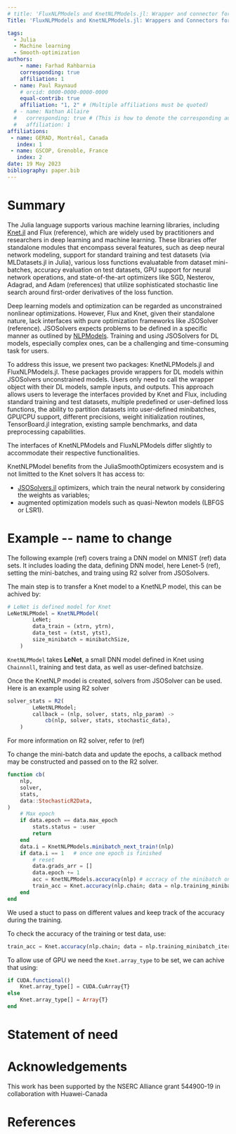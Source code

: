 ```yaml
---
# title: 'FluxNLPModels and KnetNLPModels.jl: Wrapper and connector for deep learning models into JSOSolvers.jl'
Title: 'FluxNLPModels and KnetNLPModels.jl: Wrappers and Connectors for Deep Learning Models in JSOSolvers.jl'

tags:
  - Julia
  - Machine learning
  - Smooth-optimization
authors:
    - name: Farhad Rahbarnia
    corresponding: true
    affiliation: 1
  - name: Paul Raynaud
    # orcid: 0000-0000-0000-0000
    equal-contrib: true
    affiliation: "1, 2" # (Multiple affiliations must be quoted)
  # - name: Nathan Allaire
  #   corresponding: true # (This is how to denote the corresponding author)
  #   affiliation: 1
affiliations:
 - name: GERAD, Montréal, Canada
   index: 1
 - name: GSCOP, Grenoble, France
   index: 2
date: 19 May 2023
bibliography: paper.bib
---
```


# Summary
<!-- Edit one 
Julia language supports many machine learning and more specifically deep learning (DL) libraries. Knet [Knet.jl](https://github.com/denizyuret/Knet.jl)  and Flux (ref) are among the top libraries that are used by practicitonrs of D and machine learning researchers. These packages generally designed to be a standalone modules which includes:
- deep neural networks modelling;
- support standard training and test datasets (from MLDatasets.jl in Julia);
- several loss-functions, which may be evaluated from a mini-batch of a dataset;
- evaluate the accuracy of a neural network from a test dataset;
- GPU support of any operation performed by a neural network;
- state-of-the-art optimizers: SGD, Nesterov, Adagrad, Adam (refs), which are sophisticate stochastic line-search around first order derivatives of the loss-function.

DL models and optimization can be seen as an unconstrained non-inear optimizations. However, usually Flux and Knet due to their standalone nature lack interfaces with pure optimization frameworks such as JSOSolver (ref). JSOSolvers expects the problem to be defined in a specific way as defined by [NLPModels](https://github.com/JuliaSmoothOptimizers/NLPModels.jl.). Turining DL models (espically the more complecated one) is a difficualt  and time consuming task for a users. 

We introdue two packages: KnetNLPModels.jl and FluxNLPModels.jl which provide a wrapper for DL models for JSOSolvers unconstrained models. The user only need to call the wrapper object with their Dl models and sample inputs and outputs. It allows user to take advantage of the Knet's and Flux's interfaces, such as:
- standard training and test datasets
- several lost functions or user-defined
- ability to divide datasets into user-defined-size minibatches
- support GPU/CPU interface
- different percisions
- initilization routins for weights
- TensorBoard.jl
- exisiting sample benchmarks 
- data preprosessing


The interfaces for KnetNLPModels and FluxNLPModels differe slightly due to different functionallities they would have.   -->


<!-- Edit 2 -->

The Julia language supports various machine learning libraries, including [Knet.jl](https://github.com/denizyuret/Knet.jl) and Flux (reference), which are widely used by practitioners and researchers in deep learning and machine learning. These libraries offer standalone modules that encompass several features, such as deep neural network modeling, support for standard training and test datasets (via MLDatasets.jl in Julia), various loss functions evaluatable from dataset mini-batches, accuracy evaluation on test datasets, GPU support for neural network operations, and state-of-the-art optimizers like SGD, Nesterov, Adagrad, and Adam (references) that utilize sophisticated stochastic line search around first-order derivatives of the loss function.

Deep learning models and optimization can be regarded as unconstrained nonlinear optimizations. However, Flux and Knet, given their standalone nature, lack interfaces with pure optimization frameworks like JSOSolver (reference). JSOSolvers expects problems to be defined in a specific manner as outlined by [NLPModels](https://github.com/JuliaSmoothOptimizers/NLPModels.jl). Training and using JSOSolvers for DL models, especially complex ones, can be a challenging and time-consuming task for users.

To address this issue, we present two packages: KnetNLPModels.jl and FluxNLPModels.jl. These packages provide wrappers for DL models within JSOSolvers unconstrained models. Users only need to call the wrapper object with their DL models, sample inputs, and outputs. This approach allows users to leverage the interfaces provided by Knet and Flux, including standard training and test datasets, multiple predefined or user-defined loss functions, the ability to partition datasets into user-defined minibatches, GPU/CPU support, different precisions, weight initialization routines, TensorBoard.jl integration, existing sample benchmarks, and data preprocessing capabilities.

The interfaces of KnetNLPModels and FluxNLPModels differ slightly to accommodate their respective functionalities.





















<!-- KnetNLPModels.jl tackles this issue by implementing a KnetNLPModel, an unconstrained smooth optimization model. -->

<!-- KnetNLPModel gather a neural network modelled with Knet, a loss function, a dataset and implement interface's methods related to unconstrained models with Knet's functionnalities. -->
KnetNLPModel benefits from the JuliaSmoothOptimizers ecosystem and is not limitted to the Knet solvers
It has access to:
- [JSOSolvers.jl](https://github.com/JuliaSmoothOptimizers/JSOSolvers.jl) optimizers, which train the neural network by considering the weights as variables;
- augmented optimization models such as quasi-Newton models (LBFGS or LSR1).


# Example -- name to change 
The following example (ref) covers traing a DNN model on MNIST (ref) data sets. 
It includes loading the data, defining DNN model, here Lenet-5 (ref), setting the mini-batches, and traing using R2 solver from JSOSolvers. 

The main step is to transfer a Knet model to a KnetNLP model, this can be achived by:
```julia
# LeNet is defined model for Knet 
LeNetNLPModel = KnetNLPModel(
        LeNet;
        data_train = (xtrn, ytrn),
        data_test = (xtst, ytst),
        size_minibatch = minibatchSize,
    )
```
 ```KnetNLPModel``` takes **LeNet**, a small DNN model defined in Knet using ```Chainnnll```, training and test data, as well as user-defined batchsize.

Once the KnetNLP model is created, solvers from JSOSolver can be used. Here is an example using R2 solver 
```julia
solver_stats = R2(
        LeNetNLPModel;
        callback = (nlp, solver, stats, nlp_param) ->
            cb(nlp, solver, stats, stochastic_data),
    )
```
For more information on R2 solver, refer to (ref)

To change the mini-batch data and update the epochs, a callback method may be constructed and passed on to the R2 solver.

```julia
function cb(
    nlp,
    solver,
    stats,
    data::StochasticR2Data,
)
    # Max epoch
    if data.epoch == data.max_epoch
        stats.status = :user
        return
    end
    data.i = KnetNLPModels.minibatch_next_train!(nlp)
    if data.i == 1   # once one epoch is finished     
        # reset
        data.grads_arr = []
        data.epoch += 1
        acc = KnetNLPModels.accuracy(nlp) # accracy of the minibatch on the test Data
        train_acc = Knet.accuracy(nlp.chain; data = nlp.training_minibatch_iterator) 
    end
end
```
We used a stuct to pass on different values and keep track of the accuracy during the training.

To check the accuracy of the training or test data, use:
```julia
train_acc = Knet.accuracy(nlp.chain; data = nlp.training_minibatch_iterator) 
```


To allow use of GPU we need the ```Knet.array_type``` to be set, we can achive that using:
```julia
if CUDA.functional()
    Knet.array_type[] = CUDA.CuArray{T}
else
    Knet.array_type[] = Array{T}
end
```


# Statement of need


# Acknowledgements

This work has been supported by the NSERC Alliance grant 544900-19 in collaboration with Huawei-Canada



# References